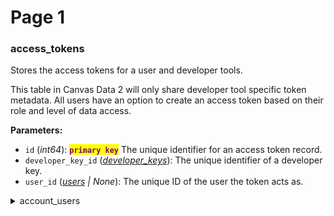 # Page 1

### access\_tokens

Stores the access tokens for a user and developer tools.

This table in Canvas Data 2 will only share developer tool specific token metadata. All users have an option to create an access token based on their role and level of data access.

**Parameters:**

* `id` (_int64_): <mark style="color:purple;">**`primary key`**</mark> The unique identifier for an access token record.
* `developer_key_id` ([_developer\_keys_](https://developerdocs.instructure.com/services/dap/dataset/dataset-namespaces/dataset-canvas#developer_keys)): The unique identifier of a developer key.
* `user_id` ([_users_](https://developerdocs.instructure.com/services/dap/dataset/dataset-namespaces/dataset-canvas#users) _|_ _None_): The unique ID of the user the token acts as.



<details>

<summary>account_users</summary>

Join table for accounts, users and roles.

Contains users’ roles within an account (this table includes the account admins).

**Parameters:**

`id` (_int64_): <mark style="color:orange;">**`primary key`**</mark> The unique identifier for the users account association record.

`user_id` ([_users_](https://developerdocs.instructure.com/services/dap/dataset/dataset-namespaces/dataset-canvas#users)): The unique ID of a user.

`created_at` (_datetime_): Timestamp of when an account\_users record was created.

</details>

